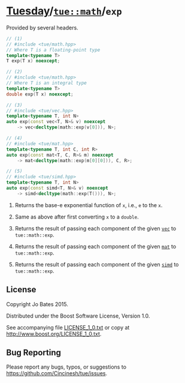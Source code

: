 [Tuesday](../../../README.md)/[`tue::math`](../../namespaces/tue/math.md)/`exp`
===============================================================================
Provided by several headers.

```c++
// (1)
// #include <tue/math.hpp>
// Where T is a floating-point type
template<typename T>
T exp(T x) noexcept;

// (2)
// #include <tue/math.hpp>
// Where T is an integral type
template<typename T>
double exp(T x) noexcept;

// (3)
// #include <tue/vec.hpp>
template<typename T, int N>
auto exp(const vec<T, N>& v) noexcept
    -> vec<decltype(math::exp(v[0])), N>;

// (4)
// #include <tue/mat.hpp>
template<typename T, int C, int R>
auto exp(const mat<T, C, R>& m) noexcept
    -> mat<decltype(math::exp(m[0][0])), C, R>;

// (5)
// #include <tue/simd.hpp>
template<typename T, int N>
auto exp(const simd<T, N>& v) noexcept
    -> simd<decltype(math::exp(T())), N>;
```

1. Returns the base-e exponential function of `x`, i.e., `e` to the `x`.

2. Same as above after first converting `x` to a `double`.

3. Returns the result of passing each component of the given
   [`vec`](../../headers/vec.md) to `tue::math::exp`.

4. Returns the result of passing each component of the given
   [`mat`](../../headers/mat.md) to `tue::math::exp`.

5. Returns the result of passing each component of the given
   [`simd`](../../headers/simd.md) to `tue::math::exp`.

License
-------
Copyright Jo Bates 2015.

Distributed under the Boost Software License, Version 1.0.

See accompanying file [LICENSE_1_0.txt](../../../LICENSE_1_0.txt) or copy at
http://www.boost.org/LICENSE_1_0.txt.

Bug Reporting
-------------
Please report any bugs, typos, or suggestions to
https://github.com/Cincinesh/tue/issues.
